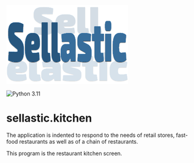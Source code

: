 ![Sellastic logo](https://raw.githubusercontent.com/Sellastic/.github/main/profile/logo.png)

![Python 3.11](https://img.shields.io/badge/python-%3E=_3.11-success.svg)

# sellastic.kitchen
The application is indented to respond to the needs of retail stores, fast-food restaurants as well as of a chain of restaurants.

This program is the restaurant kitchen screen.

